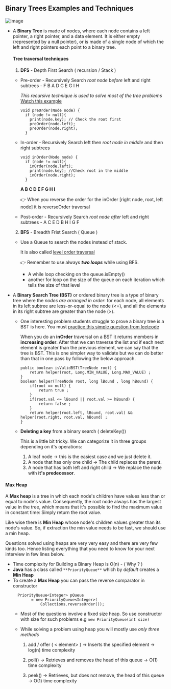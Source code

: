 ## Binary Trees Examples and Techniques

![image](https://github.com/sandipsahoo2k2/my/assets/5547869/82d56a1d-c180-4b6a-998f-7330ba0b6968)

* A **Binary Tree** is made of nodes, where each node contains a left pointer, a right pointer, and a data element.
It is either empty (represented by a null pointer), or is made of a single node of which
the left and right pointers each point to a binary tree.
  #### Tree traversal techniques
  
  1. **DFS** - Depth First Search ( recursion / Stack )
     
    * Pre-order - Recursively Search _root node before_ left and right subtrees - F B A D C E G I H

      _This recursive technique is used to solve most of the tree problems_ [Watch this example](https://youtu.be/0EjPBPRLyjE)
      ```
      void preOrder(Node node) {
        if (node != null){
          print(node.key); // Check the root first
          preOrder(node.left);
          preOrder(node.right);
        }
      ```
    * In-order - Recursively Search left then _root node in middle_ and then right subtrees
      ```
      void inOrder(Node node) {
        if (node != null){
          inOrder(node.left);
          print(node.key); //Check root in the middle
          inOrder(node.right);
        }
      ```
      **A B C D E F G H I**

      &#128073; When you reverse the order for the inOrder [right node, root, left node] it is reverseOrder traversal
    * Post-order - Recursively Search _root node after_ left and right subtrees - A C E D B H I G F
      
  2. **BFS** - Breadth Frist Search  ( Queue )
     
    * Use a Queue to search the nodes instead of stack.
      
      It is also called [level order traversal](https://youtu.be/0C8nLoIQvfA)
      
      &#128073; Remember to use always **_two loops_** while using BFS.
      - A while loop checking on the queue.isEmpty()
      - another for loop on the size of the queue on each iteration which tells the size of that level

* A **Binary Search Tree (BST)** or ordered binary tree is a type of binary tree where the _nodes are arranged
in order_: for each node, all elements in its left subtree are less-or-equal to the node (<=), 
and all the elements in its right subtree are greater than the node (>).

  - One interesting problem students struggle to prove a binary tree is a BST is here. You must [practice this simple question from leetcode](https://leetcode.com/problems/validate-binary-search-tree/description/)
    
    When you do an **inOrder** traversal on a BST it returns members in **increasing order**. After that we can traverse the list      and if  each next element is greater than the previous element, we can say that the tree is BST. This is one simpler way to        validate but we can do better than that in one pass by following the below approach. 
    
    ```
    public boolean isValidBST(TreeNode root) {
        return helper(root, Long.MIN_VALUE, Long.MAX_VALUE) ;
    }
    boolean helper(TreeNode root, long lBound , long hBound) {
        if(root == null) {
            return true ;
        }
        if(root.val <= lBound || root.val >= hBound) {
            return false ;
        }
        return helper(root.left, lBound, root.val) && helper(root.right, root.val, hBound) ;
    }
    ```
    
  - **Deleting a key** from a binary search ( deleteKey())
    
    This is a little bit tricky. We can categorize it in three groups depending on it's operations:
    
      1. A leaf node -> this is the easiest case and we just delete it.
      2. A node that has only one child -> The child replaces the parent.
      3. A node that has both left and right child ->
         We replace the node with **it's predecessor**.
        
#### Max Heap
A **Max heap** is a tree in which each node's children have values less than or equal to node's value.
Consequently, the root node always has the largest value in the tree, which means that it's possible to find
the maximum value in constant time: Simply return the root value.

  Like wise there is **Min Heap** whose node's children values greater than its node's value. So, if extraction the min value needs to be fast, we should use a min heap.
  
  Questions solved using heaps are very very easy and there are very few kinds too. Hence listing everything that you need to know for your next interview in few lines below.
  
  * Time complexity for Building a Binary Heap is O(n) - ( Why ? ) 
  * **Java** has a class called `**PriorityQueue**` which by _default_ creates a **Min Heap**
  * To create a **Max Heap** you can pass the reverse comparator in constructor
    ```
      PriorityQueue<Integer> pQueue
            = new PriorityQueue<Integer>(
                Collections.reverseOrder());
    ```
    * Most of the questions involve a fixed size heap.
      So use constructor with size for such problems e.g `new PriorityQueue(int size)`
    * While solving a problem using heap you will mostly use _only three methods_

      1. add / offer ( < element> ) -> Inserts the specified element -> log(n) time complexity

      2. poll() -> Retrieves and removes the head of this queue -> O(1) time complexity

      3. peek() -> Retrieves, but does not remove, the head of this queue -> O(1) time complexity
      
